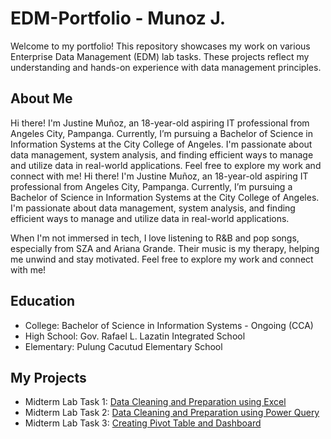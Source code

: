 # EDM-Portfolio - Munoz J.
Welcome to my portfolio! This repository showcases my work on various Enterprise Data Management (EDM) lab tasks.
These projects reflect my understanding and hands-on experience with data management principles.
## About Me
Hi there! I'm Justine Muñoz, an 18-year-old aspiring IT professional from Angeles City, Pampanga. Currently, I’m pursuing a Bachelor of Science in Information Systems at the City College of Angeles. 
I'm passionate about data management, system analysis, and finding efficient ways to manage and utilize data in real-world applications. Feel free to explore my work and connect with me!
Hi there! I'm Justine Muñoz, an 18-year-old aspiring IT professional from Angeles City, Pampanga. Currently, I’m pursuing a Bachelor of Science in Information Systems at the City College of Angeles. I'm passionate about data management, system analysis, and finding efficient ways to manage and utilize data in real-world applications.

When I'm not immersed in tech, I love listening to R&B and pop songs, especially from SZA and Ariana Grande. Their music is my therapy, helping me unwind and stay motivated. Feel free to explore my work and connect with me!

## Education
- College: Bachelor of Science in Information Systems - Ongoing (CCA)
- High School: Gov. Rafael L. Lazatin Integrated School
- Elementary: Pulung Cacutud Elementary School

## My Projects
- Midterm Lab Task 1: [Data Cleaning and Preparation using Excel](https://munoz-24-0431.github.io/Midterm-Lab-Task-3/)
- Midterm Lab Task 2: [Data Cleaning and Preparation using Power Query](https://github.com/Munoz-24-0431/EDM-Midterm-Task-Munoz/blob/main/Midterm%20Lab%20Task%202%20/task2.md)
- Midterm Lab Task 3: [Creating Pivot Table and Dashboard](https://github.com/Munoz-24-0431/EDM-Midterm-Task-Munoz/blob/main/Midterm%20Lab%20Task%203/task3.md)
